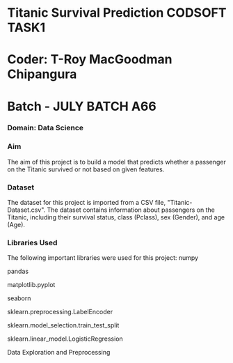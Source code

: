# Titanic Survival Prediction CODSOFT TASK1
# Coder: T-Roy MacGoodman Chipangura
# Batch -  JULY BATCH A66
### Domain: Data Science

### Aim
The aim of this project is to build a model that predicts whether a passenger on the Titanic survived or not based on given features.

### Dataset
The dataset for this project is imported from a CSV file, "Titanic-Dataset.csv". The dataset contains information about passengers on the Titanic, including their survival status, class (Pclass), sex (Gender), and age (Age).

### Libraries Used
The following important libraries were used for this project:
numpy

pandas

matplotlib.pyplot

seaborn

sklearn.preprocessing.LabelEncoder

sklearn.model_selection.train_test_split

sklearn.linear_model.LogisticRegression

Data Exploration and Preprocessing
